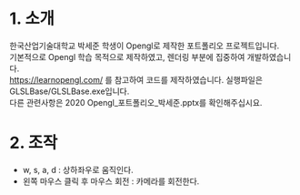 # 1. 소개

한국산업기술대학교 박세준 학생이 Opengl로 제작한 포트폴리오 프로젝트입니다.  
기본적으로 Opengl 학습 목적으로 제작하였고, 렌더링 부분에 집중하여 개발하였습니다.  
https://learnopengl.com/ 를 참고하여 코드를 제작하였습니다.
실행파일은 GLSLBase/GLSLBase.exe입니다.  
다른 관련사항은 2020 Opengl_포트폴리오_박세준.pptx를 확인해주십시요.  

# 2. 조작
* w, s, a, d : 상하좌우로 움직인다.
* 왼쪽 마우스 클릭 후 마우스 회전 : 카메라를 회전한다.
